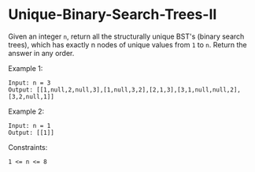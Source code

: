 # Unique-Binary-Search-Trees-II

Given an integer ```n```, return all the structurally unique BST's (binary search trees), which has exactly n nodes of unique values from ```1``` to ```n```. Return the answer in any order.

 

Example 1:
```
Input: n = 3
Output: [[1,null,2,null,3],[1,null,3,2],[2,1,3],[3,1,null,null,2],[3,2,null,1]]
```
Example 2:
```
Input: n = 1
Output: [[1]]
``` 

Constraints:

```1 <= n <= 8```
